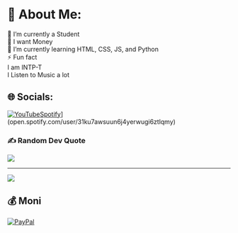 # 💫 About Me:
🔭 I’m currently a Student<br>🤝 I want Money<br>🌱 I’m currently learning HTML, CSS, JS, and Python<br>⚡ Fun fact <br>I am INTP-T<br> I Listen to Music a lot<br>


## 🌐 Socials:
[![YouTube](https://img.shields.io/badge/YouTube-%23FF0000.svg?logo=YouTube&logoColor=white)](https://youtube.com/@mizuki6360)[Spotify](https://img.shields.io/badge/Spotify-1ED760?style=for-the-badge&logo=spotify&logoColor=white)](open.spotify.com/user/31ku7awsuun6j4yerwugi6ztlqmy)

### ✍️ Random Dev Quote
![](https://quotes-github-readme.vercel.app/api?type=horizontal&theme=tokyonight)

---
[![](https://visitcount.itsvg.in/api?id=Mizuukiii&icon=0&color=0)](https://visitcount.itsvg.in)

  ## 💰 Moni
  [![PayPal](https://img.shields.io/badge/PayPal-00457C?style=for-the-badge&logo=paypal&logoColor=white)](https://paypal.me/Saneon27) 
